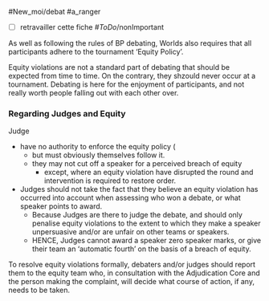 #New_moi/debat #a_ranger 
- [ ] retravailler cette fiche  #_ToDo_/nonImportant

As well as following the rules of BP debating, Worlds also requires that all participants adhere to the tournament ‘Equity Policy’. 

Equity violations are not a standard part of debating that should be expected from time to time. On the contrary, they shzould never occur at a tournament. Debating is here for the enjoyment of participants, and not really worth people falling out with each other over.

### Regarding Judges and Equity 
Judge 
- have no authority to enforce the equity policy (
	- but must obviously themselves follow it. 
	- they may not cut off a speaker for a perceived breach of equity 
		- except, where an equity violation have disrupted the round and intervention is required to restore order. 
- Judges should not take the fact that they believe an equity violation has occurred into account when assessing who won a debate, or what speaker points to award.
	- Because Judges are there to judge the debate, and should only penalise equity violations to the extent to which they make a speaker unpersuasive and/or are unfair on other teams or speakers. 
	- HENCE, Judges cannot award a speaker zero speaker marks, or give their team an ‘automatic fourth’ on the basis of a breach of equity.

To resolve equity violations formally, debaters and/or judges should report them to the equity team who, in consultation with the Adjudication Core and the person making the complaint, will decide what course of action, if any, needs to be taken. 



